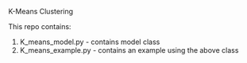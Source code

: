 K-Means Clustering

This repo contains:
1. K_means_model.py - contains model class
2. K_means_example.py - contains an example using the above class
